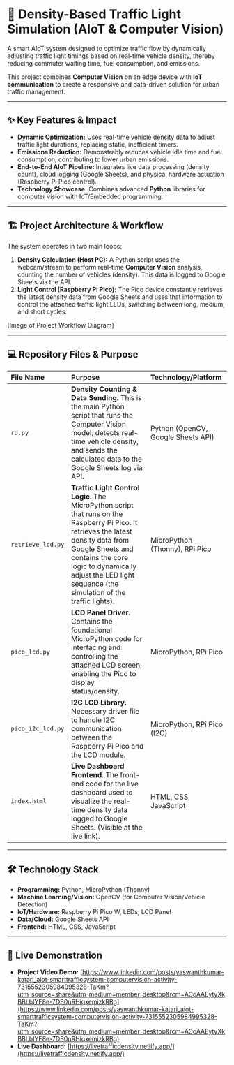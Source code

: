 # 🚦 Density-Based Traffic Light Simulation (AIoT & Computer Vision)

A smart AIoT system designed to optimize traffic flow by dynamically adjusting traffic light timings based on real-time vehicle density, thereby reducing commuter waiting time, fuel consumption, and emissions.

This project combines **Computer Vision** on an edge device with **IoT communication** to create a responsive and data-driven solution for urban traffic management.

---

## ✨ Key Features & Impact

* **Dynamic Optimization:** Uses real-time vehicle density data to adjust traffic light durations, replacing static, inefficient timers.
* **Emissions Reduction:** Demonstrably reduces vehicle idle time and fuel consumption, contributing to lower urban emissions.
* **End-to-End AIoT Pipeline:** Integrates live data processing (density count), cloud logging (Google Sheets), and physical hardware actuation (Raspberry Pi Pico control).
* **Technology Showcase:** Combines advanced **Python** libraries for computer vision with IoT/Embedded programming.

---

## 🏗️ Project Architecture & Workflow

The system operates in two main loops:

1.  **Density Calculation (Host PC):** A Python script uses the webcam/stream to perform real-time **Computer Vision** analysis, counting the number of vehicles (density). This data is logged to Google Sheets via the API.
2.  **Light Control (Raspberry Pi Pico):** The Pico device constantly retrieves the latest density data from Google Sheets and uses that information to control the attached traffic light LEDs, switching between long, medium, and short cycles.



[Image of Project Workflow Diagram]


---

## 💻 Repository Files & Purpose

| File Name | Purpose | Technology/Platform |
| :--- | :--- | :--- |
| `rd.py` | **Density Counting & Data Sending.** This is the main Python script that runs the Computer Vision model, detects real-time vehicle density, and sends the calculated data to the Google Sheets log via API. | Python (OpenCV, Google Sheets API) |
| `retrieve_lcd.py` | **Traffic Light Control Logic.** The MicroPython script that runs on the Raspberry Pi Pico. It retrieves the latest density data from Google Sheets and contains the core logic to dynamically adjust the LED light sequence (the simulation of the traffic lights). | MicroPython (Thonny), RPi Pico |
| `pico_lcd.py` | **LCD Panel Driver.** Contains the foundational MicroPython code for interfacing and controlling the attached LCD screen, enabling the Pico to display status/density. | MicroPython, RPi Pico |
| `pico_i2c_lcd.py` | **I2C LCD Library.** Necessary driver file to handle I2C communication between the Raspberry Pi Pico and the LCD module. | MicroPython, RPi Pico (I2C) |
| `index.html` | **Live Dashboard Frontend.** The front-end code for the live dashboard used to visualize the real-time density data logged to Google Sheets. (Visible at the live link). | HTML, CSS, JavaScript |

---

## 🛠️ Technology Stack

* **Programming:** Python, MicroPython (Thonny)
* **Machine Learning/Vision:** OpenCV (for Computer Vision/Vehicle Detection)
* **IoT/Hardware:** Raspberry Pi Pico W, LEDs, LCD Panel
* **Data/Cloud:** Google Sheets API
* **Frontend:** HTML, CSS, JavaScript

---

## 🔗 Live Demonstration

* **Project Video Demo:** [https://www.linkedin.com/posts/yaswanthkumar-katari_aiot-smarttrafficsystem-computervision-activity-7315552305984995328-TaKm?utm_source=share&utm_medium=member_desktop&rcm=ACoAAEytyXkBBLbIYF8e-7DS0nRHiqxemizkRBg](https://www.linkedin.com/posts/yaswanthkumar-katari_aiot-smarttrafficsystem-computervision-activity-7315552305984995328-TaKm?utm_source=share&utm_medium=member_desktop&rcm=ACoAAEytyXkBBLbIYF8e-7DS0nRHiqxemizkRBg)
* **Live Dashboard:** [https://livetrafficdensity.netlify.app/](https://livetrafficdensity.netlify.app/)
